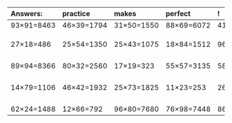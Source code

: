 | Answers: | practice | makes | perfect | ! |
| :--- | :--- | :--- | :--- | :--- |
| 93×91=8463 | 46×39=1794 | 31×50=1550 | 88×69=6072 | 41×26=1066 | 
|   |   |   |   |   | 
|   |   |   |   |   | 
|   |   |   |   |   | 
| 27×18=486 | 25×54=1350 | 25×43=1075 | 18×84=1512 | 96×30=2880 | 
|   |   |   |   |   | 
|   |   |   |   |   | 
|   |   |   |   |   | 
|   |   |   |   |   | 
| 89×94=8366 | 80×32=2560 | 17×19=323 | 55×57=3135 | 58×52=3016 | 
|   |   |   |   |   | 
|   |   |   |   |   | 
|   |   |   |   |   | 
|   |   |   |   |   | 
| 14×79=1106 | 46×42=1932 | 25×73=1825 | 11×23=253 | 26×82=2132 | 
|   |   |   |   |   | 
|   |   |   |   |   | 
|   |   |   |   |   | 
|   |   |   |   |   | 
| 62×24=1488 | 12×66=792 | 96×80=7680 | 76×98=7448 | 86×99=8514 | 
